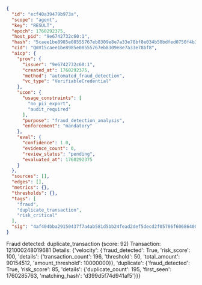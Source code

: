 ```json
{
  "id": "ecf40a39479b973a",
  "scope": "agent",
  "key": "RESULT",
  "epoch": 1760292375,
  "host_pid": "9e6742732c60:1",
  "hash": "5caee1be8985e08555767eb8309e8e7a33e78bf8e034b50bdfed0750f4b34f9a",
  "cid": "QmV15caee1be8985e08555767eb8309e8e7a33e78bf8",
  "aicp": {
    "prov": {
      "issuer": "9e6742732c60:1",
      "created_at": 1760292375,
      "method": "automated_fraud_detection",
      "vc_type": "VerifiableCredential"
    },
    "ucon": {
      "usage_constraints": [
        "no_pii_export",
        "audit_required"
      ],
      "purpose": "fraud_detection_analysis",
      "enforcement": "mandatory"
    },
    "eval": {
      "confidence": 1.0,
      "evidence_count": 0,
      "review_status": "pending",
      "evaluated_at": 1760292375
    }
  },
  "sources": [],
  "edges": [],
  "metrics": {},
  "thresholds": {},
  "tags": [
    "fraud",
    "duplicate_transaction",
    "risk_critical"
  ],
  "sig": "4af404bba29150437f7a4ab581d5bb24fead2def5decd2f05786f606864009a4"
}
```

Fraud detected: duplicate_transaction (score: 92)
Transaction: 121000248019681
Details: {'velocity': {'fraud_detected': True, 'risk_score': 100, 'details': {'transaction_count': 196, 'threshold': 50, 'total_amount': 90154512, 'amount_threshold': 10000000}}, 'duplicate': {'fraud_detected': True, 'risk_score': 85, 'details': {'duplicate_count': 195, 'first_seen': 1760285763, 'matching_hash': 'd399d5f74d941af5'}}}